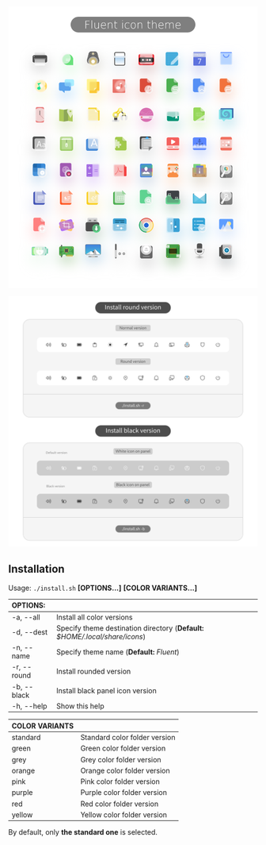 
![Fluent](fluent-icon.png)

![Fluent](fluent-view.png)

## Installation

Usage:  `./install.sh`  **[OPTIONS...]** **[COLOR VARIANTS...]**

|  OPTIONS:   |                                                                               |
|:------------|:------------------------------------------------------------------------------|
| -a, --all   | Install all color versions                                                    |
| -d, --dest  | Specify theme destination directory (**Default:** _$HOME/.local/share/icons_) |
| -n, --name  | Specify theme name (**Default:** _Fluent_)                                    |
| -r, --round | Install rounded version                                                       |
| -b, --black | Install black panel icon version                                              |
| -h, --help  | Show this help                                                                |

|  COLOR VARIANTS |                                       |
|:----------------|:--------------------------------------|
| standard        | Standard color folder version         |
| green           | Green color folder version            |
| grey            | Grey color folder version             |
| orange          | Orange color folder version           |
| pink            | Pink color folder version             |
| purple          | Purple color folder version           |
| red             | Red color folder version              |
| yellow          | Yellow color folder version           |

By default, only **the standard one** is selected.
